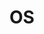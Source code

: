 ---
title: "OS"
layout: category
permalink: /categories/cs/os/
author_profile: true
taxonomy: OS
sidebar:
  nav: "side_nav"
---